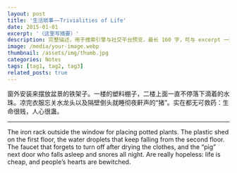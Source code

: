 ```yaml
---
layout: post
title: '生活琐事——Trivialities of Life'
date: 2015-01-01
excerpt: '（这里写摘要）'
description: 完整描述，用于搜索引擎与社交平台预览，最长 160 字，可与 excerpt 一致
image: /media/your-image.webp
thumbnail: /assets/img/thumb.jpg
categories: Notes
tags: [tag1, tag2, tag3]
related_posts: true
---
```


窗外安装来摆放盆景的铁架子。一楼的塑料棚子，二楼上面一直不停落下滴着的水珠。凉完衣服忘关水龙头以及隔壁倒头就睡彻夜鼾声的“猪”。实在都无可救药：生命很贱，人心很蛊。

---

The iron rack outside the window for placing potted plants. The plastic shed on the first floor, the water droplets that keep falling from the second floor. The faucet that forgets to turn off after drying the clothes, and the “pig” next door who falls asleep and snores all night. Are really hopeless: life is cheap, and people’s hearts are bewitched.